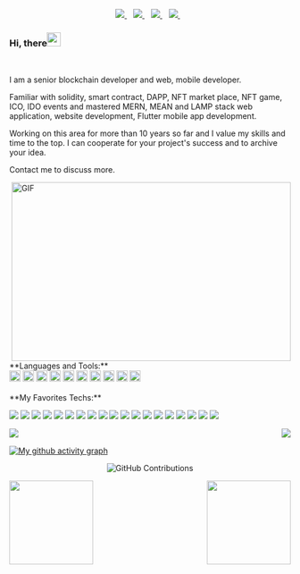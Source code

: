 <p align='center'>
  <a href="https://t.me/RisingStar522">
  <img src="https://img.shields.io/badge/telegram-%230077B5.svg?&style=for-the-badge&logo=telegram&logoColor=white" />
</a>&nbsp;&nbsp;
<a href="https://join.skype.com/invite/iPk25SefEI0Y">
  <img src="https://img.shields.io/badge/skype-%231DA1F3.svg?&style=for-the-badge&logo=skype&logoColor=white" />
</a>&nbsp;&nbsp;
<a href="https://discord.gg/brianluck#1451">
  <img src="https://img.shields.io/badge/discord-%230077B5.svg?&style=for-the-badge&logo=discord&logoColor=white" />
</a>&nbsp;&nbsp;
<!--
<a href="https://web.whatsapp/+15414257086">
  <img src="https://img.shields.io/badge/whatsapp-%230077B5.svg?&style=for-the-badge&logo=linkedin&logoColor=white" />
</a>&nbsp;&nbsp;
-->
<a href="mailto:brianyoung.luck@gmail.com">
  <img src="https://img.shields.io/badge/email me-%231DA1F3.svg?&style=for-the-badge&logo=gmail&logoColor=white" />
</a>&nbsp;&nbsp;
</p>

### Hi, there<img src="https://media.giphy.com/media/hvRJCLFzcasrR4ia7z/giphy.gif" width="25" height="25" />
  <br />
  
  I am a senior blockchain developer and web, mobile developer.

Familiar with solidity, smart contract, DAPP, NFT market place, NFT game, ICO, IDO events and mastered MERN, MEAN and LAMP stack web application, website development, Flutter mobile app development. 

Working on this area for more than 10 years so far and I value my skills and time to the top. I can cooperate for your project's success and to archive your idea.

Contact me to discuss more.
  
 <div>
  <img align="right" alt="GIF" src="https://github.com/abhisheknaiidu/abhisheknaiidu/raw/master/code.gif" width="500" height="320" />
</div>

<br/>
<br/>
**Languages and Tools:**
<br/>
<code><img height="20" src="https://github.com/github/explore/80688e429a7d4ef2fca1e82350fe8e3517d3494d/topics/javascript/javascript.png?raw=true"></code>
<code><img height="20" src="https://github.com/github/explore/80688e429a7d4ef2fca1e82350fe8e3517d3494d/topics/vue/vue.png?raw=true"></code>
<code><img height="20" src="https://github.com/github/explore/80688e429a7d4ef2fca1e82350fe8e3517d3494d/topics/react/react.png?raw=true"></code>
<code><img height="20" src="https://github.com/github/explore/5c058a388828bb5fde0bcafd4bc867b5bb3f26f3/topics/graphql/graphql.png?raw=true"></code>
<code><img height="20" src="https://github.com/github/explore/80688e429a7d4ef2fca1e82350fe8e3517d3494d/topics/nodejs/nodejs.png?raw=true"></code>
<code><img height="20" src="https://github.com/github/explore/80688e429a7d4ef2fca1e82350fe8e3517d3494d/topics/cpp/cpp.png?raw=true"></code>
<code><img height="20" src="https://github.com/github/explore/80688e429a7d4ef2fca1e82350fe8e3517d3494d/topics/python/python.png?raw=true"></code>
<code><img height="20" src="https://github.com/github/explore/80688e429a7d4ef2fca1e82350fe8e3517d3494d/topics/mysql/mysql.png?raw=true"></code>
<code><img height="20" src="https://github.com/github/explore/80688e429a7d4ef2fca1e82350fe8e3517d3494d/topics/firebase/firebase.png?raw=true"></code>
<code><img height="20" src="https://github.com/github/explore/80688e429a7d4ef2fca1e82350fe8e3517d3494d/topics/git/git.png?raw=true"></code>


<br/>
<br/>
**My Favorites Techs:**

![](https://img.shields.io/badge/Network-BitCoin-informational?style=flat&logo=bitcoin&logoColor=white&color=3bac3a)
![](https://img.shields.io/badge/Network-Ethereum-informational?style=flat&logo=ethereum&logoColor=white&color=3bac3a)
![](https://img.shields.io/badge/Language-Solidity-informational?style=flat&logo=solidity&logoColor=white&color=3bac3a)
![](https://img.shields.io/badge/Token-ERC721-informational?style=flat&logo=erc721&logoColor=white&color=3bac3a)
![](https://img.shields.io/badge/Token-ERC1155-informational?style=flat&logo=erc1155&logoColor=white&color=3bac3a)
![](https://img.shields.io/badge/Token-ERC20-informational?style=flat&logo=erc20&logoColor=white&color=3bac3a)
![](https://img.shields.io/badge/Framework-React-informational?style=flat&logo=react&logoColor=white&color=3bac3a)
![](https://img.shields.io/badge/Framework-Vue-informational?style=flat&logo=vue.js&logoColor=white&color=3bac3a)
![](https://img.shields.io/badge/Framework-Angular-informational?style=flat&logo=angular&logoColor=white&color=3bac3a)
![](https://img.shields.io/badge/Language-JavaScript-informational?style=flat&logo=javascript&logoColor=white&color=3bac3a)
![](https://img.shields.io/badge/Language-TypeScript-informational?style=flat&logo=typescript&logoColor=white&color=3bac3a)
![](https://img.shields.io/badge/Language-PHP-informational?style=flat&logo=php&logoColor=white&color=3bac3a)
![](https://img.shields.io/badge/Language-Laravel-informational?style=flat&logo=laravel&logoColor=white&color=3bac3a)
![](https://img.shields.io/badge/CI/CD-Github_Action-informational?style=flat&logo=github&logoColor=white&color=3bac3a)
![](https://img.shields.io/badge/Database-PostgreSQL-informational?style=flat&logo=postgresql&logoColor=white&color=3bac3a)
![](https://img.shields.io/badge/Database-MySQL-informational?style=flat&logo=mysql&logoColor=white&color=3bac3a)
![](https://img.shields.io/badge/Database-MongoDB-informational?style=flat&logo=mongodb&logoColor=white&color=3bac3a)
![](https://img.shields.io/badge/Shell-Bash-informational?style=flat&logo=gnu-bash&logoColor=white&color=3bac3a)
![](https://img.shields.io/badge/Tools-Docker-informational?style=flat&logo=docker&logoColor=white&color=3bac3a)

<p>
<img align="left" src="https://visitor-badge.laobi.icu/badge?page_id=jwenjian.visitor-badge" />
<img align="right" src="https://img.shields.io/github/followers/RisingStar522?label=Follow&style=social" />
</p>

<br/>

[![My github activity graph](https://activity-graph.herokuapp.com/graph?username=RisingStar522&theme=github&count_private=true&area=true&hide_border=true)](https://activity-graph.herokuapp.com/graph?username=RisingStar522&theme=github&count_private=true)

<div align="center"/>

![GitHub Contributions](https://github-readme-streak-stats.herokuapp.com/?&theme=ayu-mirage&user=RisingStar522)

<div>
<img src="https://github-readme-stats.vercel.app/api?username=RisingStar522&show_icons=true&count_private=true&layout=compact&theme=maroongold&include_all_commits=true" align="left" style="height: 150px" />

<img src="https://github-readme-stats.vercel.app/api/top-langs/?username=RisingStar522&layout=compact&theme=maroongold&include_all_commits=true" align="right" style="height: 150px" /><br/>  
</div>
